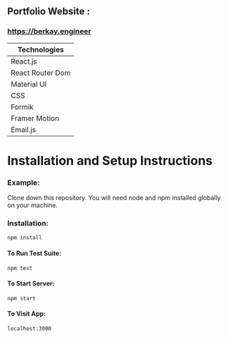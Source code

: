 ## Portfolio Website :
### https://berkay.engineer

Technologies |
------------ |
React.js |
React Router Dom |
Material UI |
CSS|
Formik |        
Framer Motion |       
Email.js | 
       

#  Installation and Setup Instructions
### Example:
Clone down this repository. You will need node and npm installed globally on your machine.

### Installation:

```npm install```

#### To Run Test Suite:

```npm test```

#### To Start Server:

```npm start```

#### To Visit App:

```localhost:3000```
